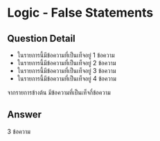 # Logic - False Statements
## Question Detail
- ในรายการนี้มีข้อความที่เป็นเท็จอยู่ 1 ข้อความ
- ในรายการนี้มีข้อความที่เป็นเท็จอยู่ 2 ข้อความ
- ในรายการนี้มีข้อความที่เป็นเท็จอยู่ 3 ข้อความ
- ในรายการนี้มีข้อความที่เป็นเท็จอยู่ 4 ข้อความ

จากรายการข้างต้น มีข้อความที่เป็นเท็จกี่ข้อความ

## Answer
3 ข้อความ

